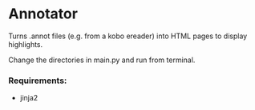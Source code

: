 # Annotator
Turns .annot files (e.g. from a kobo ereader) into HTML pages to display highlights.

Change the directories in main.py and run from terminal.


### Requirements:
- jinja2
